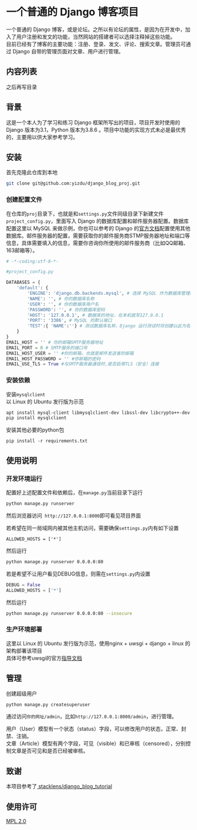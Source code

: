 # 一个普通的 Django 博客项目

一个普通的 Django 博客，或是论坛。之所以有论坛的属性，是因为在开发中，加入了用户注册和发文的功能，当然网站的搭建者可以选择注释掉这些功能。  
目前已经有了博客的主要功能：注册、登录、发文、评论、搜索文章。管理员可通过 Django 自带的管理页面对文章、用户进行管理。  

## 内容列表

之后再写目录  

## 背景

这是一个本人为了学习和练习 Django 框架所写出的项目，项目开发时使用的 Django 版本为3.1，Python 版本为3.8.6 。项目中功能的实现方式未必是最优秀的，主要用以供大家参考学习。  

## 安装

首先克隆此仓库到本地  
```sh
git clone git@github.com:yizdu/django_blog_proj.git
```

### 创建配置文件

在仓库的`proj`目录下，也就是和`settings.py`文件同级目录下新建文件`project_config.py`，里面写入 Django 的数据库配置和邮件服务器配置。数据库配置这里以 MySQL 来做示例，你也可以参考的 Django 的[官方文档](https://docs.djangoproject.com/zh-hans/3.2/ref/settings/#databases)配置使用其他数据库。邮件服务器的配置，需要获取你的邮件服务商STMP服务器地址和端口等信息，具体需要填入的信息，需要你咨询你所使用的邮件服务商（比如QQ邮箱、163邮箱等）。  
```py
# -*-coding:utf-8-*-

#project_config.py

DATABASES = {
    'default': {
        'ENGINE': 'django.db.backends.mysql', # 选择 MySQL 作为数据库管理系统
        'NAME': '', # 你的数据库名称
        'USER': '', # 你的数据库用户名
        'PASSWORD': '', # 你的数据库密码
        'HOST': '127.0.0.1', # 数据库的地址，在本机就写127.0.0.1
        'PORT': '3306', # MySQL 的默认端口
        'TEST':{ 'NAME':''} # 测试数据库名称，Django 运行测试时将创建以此为名的临时数据库
    }
}
EMAIL_HOST = '' # 你的邮箱SMTP服务器地址
EMAIL_PORT = 0 # SMTP服务的端口号
EMAIL_HOST_USER = '' #你的邮箱，也就是邮件发送者的邮箱
EMAIL_HOST_PASSWORD = '' #你邮箱的密码
EMAIL_USE_TLS = True #与SMTP服务器通信时,是否启用TLS（安全）连接

```

### 安装依赖

安装`mysqlclient`  
以 Linux 的 Ubuntu 发行版为示范  
```sh
apt install mysql-client libmysqlclient-dev libssl-dev libcrypto++-dev 
pip install mysqlclient
```
安装其他必要的python包  
```
pip install -r requirements.txt
```

## 使用说明

### 开发环境运行

配置好上述配置文件和依赖后，在`manage.py`当前目录下运行  
```sh
python manage.py runserver
```
然后浏览器访问` http://127.0.0.1:8000`即可看见项目界面  

若希望在同一局域网内被其他主机访问，需要确保`settings.py`内有如下设置  
```
ALLOWED_HOSTS = ['*']
```
然后运行  
```sh
python manage.py runserver 0.0.0.0:80
```

若是希望不让用户看见DEBUG信息，则需在`settings.py`内设置  
```py
DEBUG = False
ALLOWED_HOSTS = ['*']
```

然后运行  
```sh
python manage.py runserver 0.0.0.0:80 --insecure
```

### 生产环境部署

这里以 Linux 的 Ubuntu 发行版为示范，使用nginx + uwsgi + django + linux 的架构部署该项目  
具体可参考uwsgi的官方[指导文档](https://uwsgi-docs.readthedocs.io/en/latest/tutorials/Django_and_nginx.html#setting-up-django-and-your-web-server-with-uwsgi-and-nginx)

## 管理

创建超级用户  
```sh
python manage.py createsuperuser
```
通过访问`你的网址/admin`，比如`http://127.0.0.1:8000/admin`，进行管理。  

用户（User）模型有一个状态（status）字段，可以修改用户的状态，正常、封禁、注销。  
文章（Article）模型有两个字段，可见（visible）和已审核（censored），分别控制文章是否可见和是否已经被审核。  

## 致谢

本项目参考了[ stacklens/django_blog_tutorial ](https://github.com/stacklens/django_blog_tutorial)


## 使用许可

[MPL 2.0](LICENSE)
